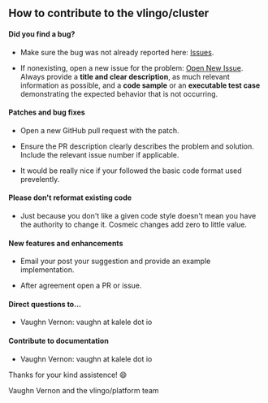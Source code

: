 ## How to contribute to the vlingo/cluster

#### **Did you find a bug?**

* Make sure the bug was not already reported here: [Issues](https://github.com/vlingo/xoom-cluster/issues).

* If nonexisting, open a new issue for the problem: [Open New Issue](https://github.com/vlingo/xoom-cluster/issues'new). Always provide a **title and clear description**, as much relevant information as possible, and a **code sample** or an **executable test case** demonstrating the expected behavior that is not occurring.

#### **Patches and bug fixes**

* Open a new GitHub pull request with the patch.

* Ensure the PR description clearly describes the problem and solution. Include the relevant issue number if applicable.

* It would be really nice if your followed the basic code format used prevelently.

#### **Please don't reformat existing code**

* Just because you don't like a given code style doesn't mean you have the authority to change it. Cosmeic changes add zero to little value.

#### **New features and enhancements**

* Email your post your suggestion and provide an example implementation.

* After agreement open a PR or issue.

#### **Direct questions to...**

* Vaughn Vernon: vaughn at kalele dot io

#### **Contribute to documentation**

* Vaughn Vernon: vaughn at kalele dot io

Thanks for your kind assistence! :smile:

Vaughn Vernon and the vlingo/platform team
